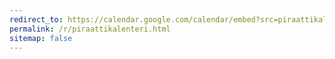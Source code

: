 ```yaml
---
redirect_to: https://calendar.google.com/calendar/embed?src=piraattikalenteri%40gmail.com&ctz=Europe/Helsinki
permalink: /r/piraattikalenteri.html
sitemap: false
---
```


